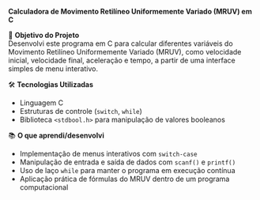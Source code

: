 **Calculadora de Movimento Retilíneo Uniformemente Variado (MRUV) em C**  

📌 **Objetivo do Projeto**  
Desenvolvi este programa em C para calcular diferentes variáveis do Movimento Retilíneo Uniformemente Variado (MRUV), como velocidade inicial, velocidade final, aceleração e tempo, a partir de uma interface simples de menu interativo.  

🛠 **Tecnologias Utilizadas**  
- Linguagem C  
- Estruturas de controle (`switch`, `while`)  
- Biblioteca `<stdbool.h>` para manipulação de valores booleanos  

📚 **O que aprendi/desenvolvi**  
- Implementação de menus interativos com `switch-case`  
- Manipulação de entrada e saída de dados com `scanf()` e `printf()`  
- Uso de laço `while` para manter o programa em execução contínua  
- Aplicação prática de fórmulas do MRUV dentro de um programa computacional  
